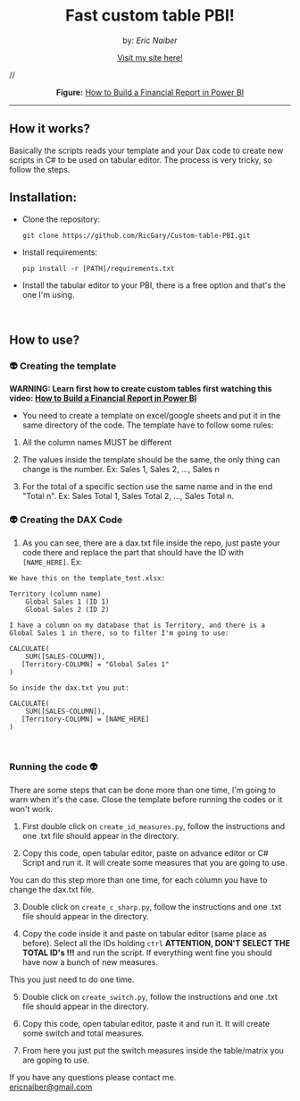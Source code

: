 <h1 align="center">Fast custom table PBI!</h1>
<p align="center" >by: <em>Eric Naiber</em></p>

<p align="center">
<a href="https://ericnaiber.com">Visit my site here!</a>
</p>

//

<p align="center"><b>Figure:</b> <a href="https://www.youtube.com/watch?v=J4317R5BvsA&ab_channel=HowtoPowerBI">How to Build a Financial Report in Power BI</a></p>

<hr>

<h2>
    <b>How it works?</b>
</h2>

Basically the scripts reads your template and your Dax code to create new scripts in C# to be used on tabular editor. The process is very tricky, so follow the steps.

 <h2>
    <b>Installation:</b>
</h2>

* Clone the repository:

    ```
    git clone https://github.com/RicGary/Custom-table-PBI.git
    ```

* Install requirements:

    ```
    pip install -r [PATH]/requirements.txt

* Install the tabular editor to your PBI, there is a free option and that's the one I'm using.

<br>
 <h2>
    <b>How to use?</b>
</h2>

 <h3>
    <b> 👽 Creating the template</b>
</h3>

<b>WARNING: Learn first how to create custom tables first watching this video: <a href="https://www.youtube.com/watch?v=J4317R5BvsA&ab_channel=HowtoPowerBI">How to Build a Financial Report in Power BI</a></b>

* You need to create a template on excel/google sheets and put it in the same directory of the code. The template have to follow some rules:

1. All the column names MUST be different

2. The values inside the template should be the same, the only thing can change is the number. Ex: Sales 1, Sales 2, ..., Sales n

3. For the total of a specific section use the same name and in the end "Total n". Ex: Sales Total 1, Sales Total 2, ..., Sales Total n.

 <h3>
    <b> 👽 Creating the DAX Code</b>
</h3>

1. As you can see, there are a dax.txt file inside the repo, just paste your code there and replace the part that should have the ID with `[NAME_HERE]`. Ex:

```
We have this on the template_test.xlsx:

Territory (column name)
    Global Sales 1 (ID 1)
    Global Sales 2 (ID 2)

I have a column on my database that is Territory, and there is a Global Sales 1 in there, so to filter I'm going to use:

CALCULATE(
    SUM([SALES-COLUMN]),
   [Territory-COLUMN] = "Global Sales 1"
)

So inside the dax.txt you put:

CALCULATE(
    SUM([SALES-COLUMN]),
   [Territory-COLUMN] = [NAME_HERE]
)
```

<br>

 <h3>
    <b>Running the code 👽 </b>
</h3>

There are some steps that can be done more than one time, I'm going to warn when it's the case.
Close the template before running the codes or it won't work.



1. First double click on `create_id_measures.py`, follow the instructions and one .txt file should appear in the directory.

2. Copy this code, open tabular editor, paste on advance editor or C# Script and run it. It will create some measures that you are going to use.

You can do this step more than one time, for each column you have to change the dax.txt file.

3. Double click on `create_c_sharp.py`, follow the instructions and one .txt file should appear in the directory.

4. Copy the code inside it and paste on tabular editor (same place as before). Select all the IDs holding `ctrl` <b>ATTENTION, DON'T SELECT THE TOTAL ID's !!!</b> and run the script. If everything went fine you should have now a bunch of new measures.

This you just need to do one time.

5. Double click on `create_switch.py`, follow the instructions and one .txt file should appear in the directory.

6. Copy this code, open tabular editor, paste it and run it. It will create some switch and total measures.

7. From here you just put the switch measures inside the table/matrix you are goping to use.


If you have any questions please contact me.<br>
ericnaiber@gmail.com